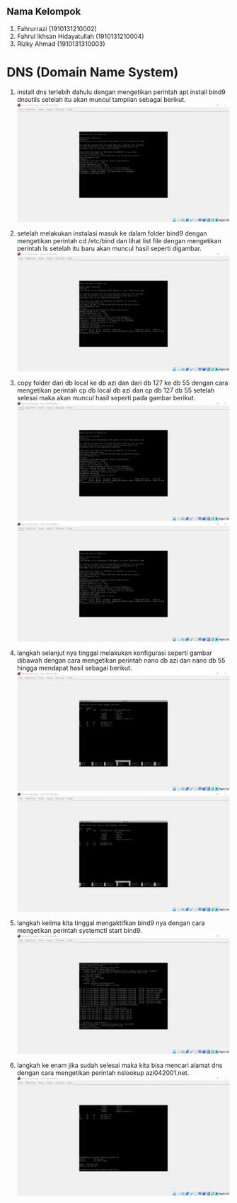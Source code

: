 ## Nama Kelompok

1. Fahrurrazi (1910131210002)
2. Fahrul Ikhsan Hidayatullah (1910131210004)
3. Rizky Ahmad (1910131310003)

# DNS (Domain Name System)

1. install dns terlebih dahulu dengan mengetikan perintah apt install bind9 dnsutils setelah itu akan muncul tampilan sebagai berikut.
![gambar](/Tugas%205/gambar/gambar%201.png)

2. setelah melakukan instalasi masuk ke dalam folder bind9 dengan mengetikan perintah cd /etc/bind dan lihat list file dengan mengetikan perintah ls setelah itu baru akan muncul hasil seperti digambar.
![gambar](/Tugas%205/gambar/gambar2.png)

3. copy folder dari db local ke db azi dan dari db 127 ke db 55 dengan cara mengetikan perintah cp db local db azi dan cp db 127 db 55 setelah selesai maka akan muncul hasil seperti pada gambar berikut.
![gambar](/Tugas%205/gambar/gambar3.1.png)
![gambar](/Tugas%205/gambar/gambar3.1.png)

4. langkah selanjut nya tinggal melakukan konfigurasi seperti gambar dibawah dengan cara mengetikan perintah nano db azi dan nano db 55 hingga mendapat hasil sebagai berikut.
![gambar](/Tugas%205/gambar/gambar4.png)
![gambar](/Tugas%205/gambar/gambar4.1.png)

5. langkah kelima kita tinggal mengaktifkan bind9 nya dengan cara mengetikan perintah systemctl start bind9.
![gambar](/Tugas%205/gambar/gambar5.png)

6. langkah ke enam jika sudah selesai maka kita bisa mencari alamat dns dengan cara mengetikan perintah nslookup azi042001.net.
![gambar](/Tugas%205/gambar/gambar6.png)
